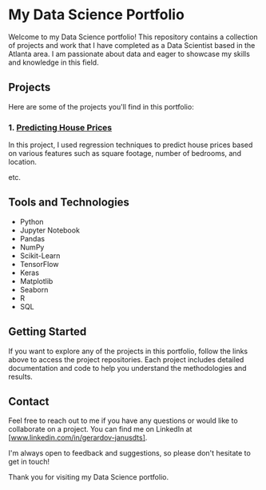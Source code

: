 # My Data Science Portfolio

Welcome to my Data Science portfolio! This repository contains a collection of projects and work that I have completed as a Data Scientist based in the Atlanta area. I am passionate about data and eager to showcase my skills and knowledge in this field.

## Projects

Here are some of the projects you'll find in this portfolio:

### 1. [Predicting House Prices](link_to_project1)

In this project, I used regression techniques to predict house prices based on various features such as square footage, number of bedrooms, and location.

etc.

## Tools and Technologies

- Python
- Jupyter Notebook
- Pandas
- NumPy
- Scikit-Learn
- TensorFlow
- Keras
- Matplotlib
- Seaborn
- R
- SQL

## Getting Started

If you want to explore any of the projects in this portfolio, follow the links above to access the project repositories. Each project includes detailed documentation and code to help you understand the methodologies and results.

## Contact

Feel free to reach out to me if you have any questions or would like to collaborate on a project. You can find me on LinkedIn at [www.linkedin.com/in/gerardov-janusdts].

I'm always open to feedback and suggestions, so please don't hesitate to get in touch!

Thank you for visiting my Data Science portfolio.

